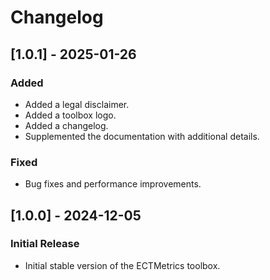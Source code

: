 # Changelog

## [1.0.1] - 2025-01-26
### Added
- Added a legal disclaimer.
- Added a toolbox logo.
- Added a changelog.
- Supplemented the documentation with additional details.
### Fixed
- Bug fixes and performance improvements.

## [1.0.0] - 2024-12-05
### Initial Release
- Initial stable version of the ECTMetrics toolbox.
